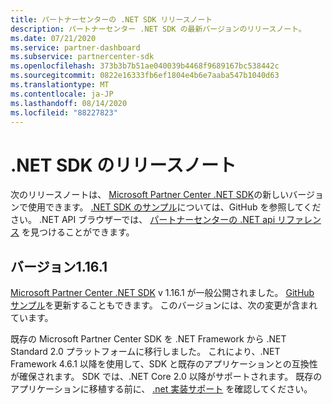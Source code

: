 ```yaml
---
title: パートナーセンターの .NET SDK リリースノート
description: パートナーセンター .NET SDK の最新バージョンのリリースノート。
ms.date: 07/21/2020
ms.service: partner-dashboard
ms.subservice: partnercenter-sdk
ms.openlocfilehash: 373b3b7b51ae040039b4468f9689167bc538442c
ms.sourcegitcommit: 0822e16333fb6ef1804e4b6e7aaba547b1040d63
ms.translationtype: MT
ms.contentlocale: ja-JP
ms.lasthandoff: 08/14/2020
ms.locfileid: "88227823"
---
```

# <a name="net-sdk-release-notes"></a>.NET SDK のリリースノート

次のリリースノートは、 [Microsoft Partner Center .NET SDK](https://www.nuget.org/packages/Microsoft.Store.PartnerCenter)の新しいバージョンで使用できます。 [.NET SDK のサンプル](https://github.com/Microsoft/Partner-Center-DotNet-Samples)については、GitHub を参照してください。 .NET API ブラウザーでは、 [パートナーセンターの .NET api リファレンス](https://docs.microsoft.com/dotnet/api/?view=partnercenter-dotnet-latest) を見つけることができます。

## <a name="version-1161"></a>バージョン1.16.1

[Microsoft Partner Center .NET SDK](https://www.nuget.org/packages/Microsoft.Store.PartnerCenter/1.16.1) v 1.16.1 が一般公開されました。 [GitHub サンプル](https://github.com/Microsoft/Partner-Center-DotNet-Samples)を更新することもできます。 このバージョンには、次の変更が含まれています。

既存の Microsoft Partner Center SDK を .NET Framework から .NET Standard 2.0 プラットフォームに移行しました。 これにより、.NET Framework 4.6.1 以降を使用して、SDK と既存のアプリケーションとの互換性が確保されます。 SDK では、.NET Core 2.0 以降がサポートされます。 既存のアプリケーションに移植する前に、 [.net 実装サポート](/dotnet/standard/net-standard) を確認してください。   

